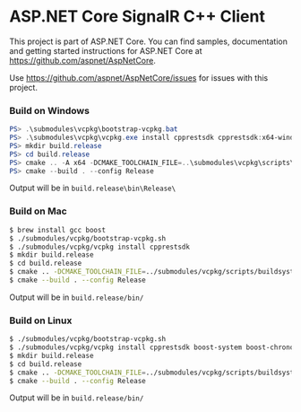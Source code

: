 # ASP.NET Core SignalR C++ Client

This project is part of ASP.NET Core. You can find samples, documentation and getting started instructions for ASP.NET Core at https://github.com/aspnet/AspNetCore.

Use https://github.com/aspnet/AspNetCore/issues for issues with this project.

### Build on Windows ###
```powershell
PS> .\submodules\vcpkg\bootstrap-vcpkg.bat
PS> .\submodules\vcpkg\vcpkg.exe install cpprestsdk cpprestsdk:x64-windows
PS> mkdir build.release
PS> cd build.release
PS> cmake .. -A x64 -DCMAKE_TOOLCHAIN_FILE=..\submodules\vcpkg\scripts\buildsystems\vcpkg.cmake -DCMAKE_BUILD_TYPE=Release
PS> cmake --build . --config Release
```
Output will be in `build.release\bin\Release\`

### Build on Mac ###
```bash
$ brew install gcc boost
$ ./submodules/vcpkg/bootstrap-vcpkg.sh
$ ./submodules/vcpkg/vcpkg install cpprestsdk
$ mkdir build.release
$ cd build.release
$ cmake .. -DCMAKE_TOOLCHAIN_FILE=../submodules/vcpkg/scripts/buildsystems/vcpkg.cmake -DCMAKE_BUILD_TYPE=Release
$ cmake --build . --config Release
```
Output will be in `build.release/bin/`

### Build on Linux ###

```bash
$ ./submodules/vcpkg/bootstrap-vcpkg.sh
$ ./submodules/vcpkg/vcpkg install cpprestsdk boost-system boost-chrono boost-thread
$ mkdir build.release
$ cd build.release
$ cmake .. -DCMAKE_TOOLCHAIN_FILE=../submodules/vcpkg/scripts/buildsystems/vcpkg.cmake -DCMAKE_BUILD_TYPE=Release
$ cmake --build . --config Release
```
Output will be in `build.release/bin/`